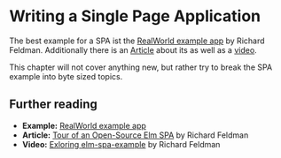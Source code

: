 # Writing a Single Page Application

The best example for a SPA ist the [RealWorld example app](https://github.com/rtfeldman/elm-spa-example) by Richard Feldman. Additionally there is an [Article](https://dev.to/rtfeldman/tour-of-an-open-source-elm-spa) about its as well as a [video](https://www.youtube.com/watch?v=RN2_NchjrJQ).

This chapter will not cover anything new, but rather try to break the SPA example into byte sized topics.

## Further reading

* **Example:** [RealWorld example app](https://github.com/rtfeldman/elm-spa-example)
* **Article:** [Tour of an Open-Source Elm SPA](https://dev.to/rtfeldman/tour-of-an-open-source-elm-spa) by Richard Feldman
* **Video:** [Exloring elm-spa-example](https://www.youtube.com/watch?v=RN2_NchjrJQ) by Richard Feldman




